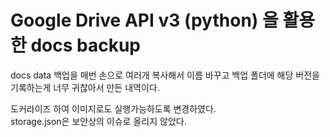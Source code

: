 # Google Drive API v3 (python) 을 활용한 docs backup

docs data 백업을 매번 손으로 여러개 복사해서 이름 바꾸고 백업 폴더에 해당 버전을 기록하는게 너무 귀찮아서 만든 내역이다.

도커라이즈 하여 이미지로도 실행가능하도록 변경하였다.  
storage.json은 보안상의 이슈로 올리지 않았다.  
